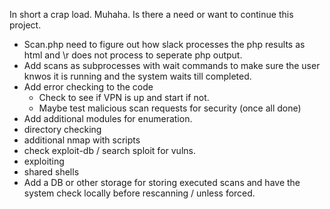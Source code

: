In short a crap load. Muhaha. Is there a need or want to continue this project.

- Scan.php need to figure out how slack processes the php results as html and \r does not process to seperate php output.
- Add scans as subprocesses with wait commands to make sure the user knwos it is running and the system waits till completed.
- Add error checking to the code
  - Check to see if VPN is up and start if not.
  - Maybe test malicious scan requests for security  (once all done)
- Add additional modules for enumeration.
 - directory checking
 - additional nmap with scripts
 - check exploit-db / search sploit for vulns.
 - exploiting
 - shared shells
- Add a DB or other storage for storing executed scans and have the system check locally before rescanning / unless forced. 
